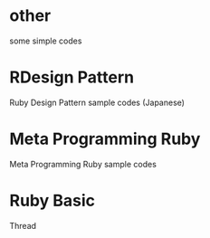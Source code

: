 other
=====

some simple codes

RDesign Pattern
======
Ruby Design Pattern sample codes
(Japanese)

Meta Programming Ruby
=====
Meta Programming Ruby sample codes

Ruby Basic
====
Thread
